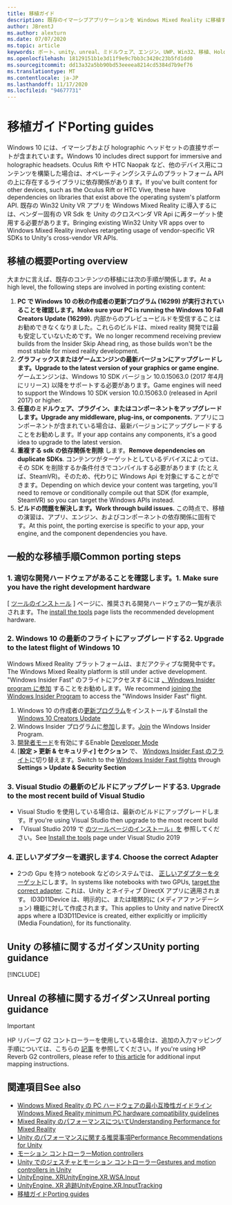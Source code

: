 ```yaml
---
title: 移植ガイド
description: 既存のイマーシブアプリケーションを Windows Mixed Reality に移植する手順を説明したチュートリアルです。
author: JBrentJ
ms.author: alexturn
ms.date: 07/07/2020
ms.topic: article
keywords: ポート、unity、unreal、ミドルウェア、エンジン、UWP、Win32、移植、HoloLens ファースト世代、mixed reality ヘッドセット、windows mixed reality ヘッドセット、移行、Windows 10、入力マッピング、
ms.openlocfilehash: 18129151b1e3d11f9e9c7bb3c3420c23b5fd1dd0
ms.sourcegitcommit: dd13a32a5bb90bd53eeeea8214cd5384d7b9ef76
ms.translationtype: MT
ms.contentlocale: ja-JP
ms.lasthandoff: 11/17/2020
ms.locfileid: "94677731"
---
```

# <a name="porting-guides"></a><span data-ttu-id="14b9f-104">移植ガイド</span><span class="sxs-lookup"><span data-stu-id="14b9f-104">Porting guides</span></span>

<span data-ttu-id="14b9f-105">Windows 10 には、イマーシブおよび holographic ヘッドセットの直接サポートが含まれています。</span><span class="sxs-lookup"><span data-stu-id="14b9f-105">Windows 10 includes direct support for immersive and holographic headsets.</span></span> <span data-ttu-id="14b9f-106">Oculus Rift や HTC Naopak など、他のデバイス用にコンテンツを構築した場合は、オペレーティングシステムのプラットフォーム API の上に存在するライブラリに依存関係があります。</span><span class="sxs-lookup"><span data-stu-id="14b9f-106">If you've built content for other devices, such as the Oculus Rift or HTC Vive, these have dependencies on libraries that exist above the operating system's platform API.</span></span> <span data-ttu-id="14b9f-107">既存の Win32 Unity VR アプリを Windows Mixed Reality に導入するには、ベンダー固有の VR Sdk を Unity のクロスベンダ VR Api に再ターゲット使用する必要があります。</span><span class="sxs-lookup"><span data-stu-id="14b9f-107">Bringing existing Win32 Unity VR apps over to Windows Mixed Reality involves retargeting usage of vendor-specific VR SDKs to Unity's cross-vendor VR APIs.</span></span>

## <a name="porting-overview"></a><span data-ttu-id="14b9f-108">移植の概要</span><span class="sxs-lookup"><span data-stu-id="14b9f-108">Porting overview</span></span>

<span data-ttu-id="14b9f-109">大まかに言えば、既存のコンテンツの移植には次の手順が関係します。</span><span class="sxs-lookup"><span data-stu-id="14b9f-109">At a high level, the following steps are involved in porting existing content:</span></span>
1. <span data-ttu-id="14b9f-110">**PC で Windows 10 の秋の作成者の更新プログラム (16299) が実行されていることを確認します。**</span><span class="sxs-lookup"><span data-stu-id="14b9f-110">**Make sure your PC is running the Windows 10 Fall Creators Update (16299).**</span></span> <span data-ttu-id="14b9f-111">内部からのプレビュービルドを受信することはお勧めできなくなりました。これらのビルドは、mixed reality 開発では最も安定していないためです。</span><span class="sxs-lookup"><span data-stu-id="14b9f-111">We no longer recommend receiving preview builds from the Insider Skip Ahead ring, as those builds won't be the most stable for mixed reality development.</span></span>
2. <span data-ttu-id="14b9f-112">**グラフィックスまたはゲームエンジンの最新バージョンにアップグレードします。**</span><span class="sxs-lookup"><span data-stu-id="14b9f-112">**Upgrade to the latest version of your graphics or game engine.**</span></span> <span data-ttu-id="14b9f-113">ゲームエンジンは、Windows 10 SDK バージョン 10.0.15063.0 (2017 年4月にリリース) 以降をサポートする必要があります。</span><span class="sxs-lookup"><span data-stu-id="14b9f-113">Game engines will need to support the Windows 10 SDK version 10.0.15063.0 (released in April 2017) or higher.</span></span>
3. <span data-ttu-id="14b9f-114">**任意のミドルウェア、プラグイン、またはコンポーネントをアップグレードします。**</span><span class="sxs-lookup"><span data-stu-id="14b9f-114">**Upgrade any middleware, plug-ins, or components.**</span></span> <span data-ttu-id="14b9f-115">アプリにコンポーネントが含まれている場合は、最新バージョンにアップグレードすることをお勧めします。</span><span class="sxs-lookup"><span data-stu-id="14b9f-115">If your app contains any components, it's a good idea to upgrade to the latest version.</span></span>
4. <span data-ttu-id="14b9f-116">**重複する sdk の依存関係を削除** します。</span><span class="sxs-lookup"><span data-stu-id="14b9f-116">**Remove dependencies on duplicate SDKs**.</span></span> <span data-ttu-id="14b9f-117">コンテンツがターゲットとしているデバイスによっては、その SDK を削除するか条件付きでコンパイルする必要があります (たとえば、SteamVR)。そのため、代わりに Windows Api を対象にすることができます。</span><span class="sxs-lookup"><span data-stu-id="14b9f-117">Depending on which device your content was targeting, you'll need to remove or conditionally compile out that SDK (for example, SteamVR) so you can target the Windows APIs instead.</span></span>
5. <span data-ttu-id="14b9f-118">**ビルドの問題を解決します。**</span><span class="sxs-lookup"><span data-stu-id="14b9f-118">**Work through build issues.**</span></span> <span data-ttu-id="14b9f-119">この時点で、移植の演習は、アプリ、エンジン、およびコンポーネントの依存関係に固有です。</span><span class="sxs-lookup"><span data-stu-id="14b9f-119">At this point, the porting exercise is specific to your app, your engine, and the component dependencies you have.</span></span>

## <a name="common-porting-steps"></a><span data-ttu-id="14b9f-120">一般的な移植手順</span><span class="sxs-lookup"><span data-stu-id="14b9f-120">Common porting steps</span></span>

### <a name="1-make-sure-you-have-the-right-development-hardware"></a><span data-ttu-id="14b9f-121">1. 適切な開発ハードウェアがあることを確認します。</span><span class="sxs-lookup"><span data-stu-id="14b9f-121">1. Make sure you have the right development hardware</span></span>

<span data-ttu-id="14b9f-122">[ [ツールのインストール](../install-the-tools.md#immersive-vr-headset-requirements) ] ページに、推奨される開発ハードウェアの一覧が表示されます。</span><span class="sxs-lookup"><span data-stu-id="14b9f-122">The [install the tools](../install-the-tools.md#immersive-vr-headset-requirements) page lists the recommended development hardware.</span></span>

### <a name="2-upgrade-to-the-latest-flight-of-windows-10"></a><span data-ttu-id="14b9f-123">2. Windows 10 の最新のフライトにアップグレードする</span><span class="sxs-lookup"><span data-stu-id="14b9f-123">2. Upgrade to the latest flight of Windows 10</span></span>

<span data-ttu-id="14b9f-124">Windows Mixed Reality プラットフォームは、まだアクティブな開発中です。</span><span class="sxs-lookup"><span data-stu-id="14b9f-124">The Windows Mixed Reality platform is still under active development.</span></span> <span data-ttu-id="14b9f-125">"Windows Insider Fast" のフライトにアクセスするには [、Windows Insider program に参加](https://insider.windows.com/) することをお勧めします。</span><span class="sxs-lookup"><span data-stu-id="14b9f-125">We recommend [joining the Windows Insider Program](https://insider.windows.com/) to access the "Windows Insider Fast" flight.</span></span>
1. <span data-ttu-id="14b9f-126">Windows 10 の作成者の[更新プログラム](https://www.microsoft.com/software-download/windows10)をインストールする</span><span class="sxs-lookup"><span data-stu-id="14b9f-126">Install the [Windows 10 Creators Update](https://www.microsoft.com/software-download/windows10)</span></span>
2. <span data-ttu-id="14b9f-127">Windows Insider プログラムに[参加](https://insider.windows.com/)します。</span><span class="sxs-lookup"><span data-stu-id="14b9f-127">[Join](https://insider.windows.com/) the Windows Insider Program.</span></span>
3. <span data-ttu-id="14b9f-128">[開発者モード](https://docs.microsoft.com/windows/uwp/get-started/enable-your-device-for-development)を有効にする</span><span class="sxs-lookup"><span data-stu-id="14b9f-128">Enable [Developer Mode](https://docs.microsoft.com/windows/uwp/get-started/enable-your-device-for-development)</span></span>
4. <span data-ttu-id="14b9f-129">[**設定 > 更新 & セキュリティ] セクション** で、 [Windows Insider Fast のフライト](https://blogs.technet.microsoft.com/uktechnet/2016/07/01/joining-insider-preview)に切り替えます。</span><span class="sxs-lookup"><span data-stu-id="14b9f-129">Switch to the [Windows Insider Fast flights](https://blogs.technet.microsoft.com/uktechnet/2016/07/01/joining-insider-preview) through **Settings > Update & Security Section**</span></span>

### <a name="3-upgrade-to-the-most-recent-build-of-visual-studio"></a><span data-ttu-id="14b9f-130">3. Visual Studio の最新のビルドにアップグレードする</span><span class="sxs-lookup"><span data-stu-id="14b9f-130">3. Upgrade to the most recent build of Visual Studio</span></span>
* <span data-ttu-id="14b9f-131">Visual Studio を使用している場合は、最新のビルドにアップグレードします。</span><span class="sxs-lookup"><span data-stu-id="14b9f-131">If you're using Visual Studio then upgrade to the most recent build</span></span>
* <span data-ttu-id="14b9f-132">「Visual Studio 2019 で [のツールページのインストール」を](../install-the-tools.md#installation-checklist) 参照してください。</span><span class="sxs-lookup"><span data-stu-id="14b9f-132">See [Install the tools](../install-the-tools.md#installation-checklist) page under Visual Studio 2019</span></span>

### <a name="4-choose-the-correct-adapter"></a><span data-ttu-id="14b9f-133">4. 正しいアダプターを選択します</span><span class="sxs-lookup"><span data-stu-id="14b9f-133">4. Choose the correct Adapter</span></span>
* <span data-ttu-id="14b9f-134">2つの Gpu を持つ notebook などのシステムでは、 [正しいアダプターをターゲット](../native/rendering-in-directx.md#hybrid-graphics-pcs-and-mixed-reality-applications)にします。</span><span class="sxs-lookup"><span data-stu-id="14b9f-134">In systems like notebooks with two GPUs, [target the correct adapter](../native/rendering-in-directx.md#hybrid-graphics-pcs-and-mixed-reality-applications).</span></span> <span data-ttu-id="14b9f-135">これは、Unity とネイティブ DirectX アプリに適用されます。 ID3D11Device は、明示的に、または暗黙的に (メディアファンデーション) 機能に対して作成されます。</span><span class="sxs-lookup"><span data-stu-id="14b9f-135">This applies to Unity and native DirectX apps where a ID3D11Device is created, either explicitly or implicitly (Media Foundation), for its functionality.</span></span>

## <a name="unity-porting-guidance"></a><span data-ttu-id="14b9f-136">Unity の移植に関するガイダンス</span><span class="sxs-lookup"><span data-stu-id="14b9f-136">Unity porting guidance</span></span>

[!INCLUDE[](includes/unity-porting-guidance.md)]

## <a name="unreal-porting-guidance"></a><span data-ttu-id="14b9f-137">Unreal の移植に関するガイダンス</span><span class="sxs-lookup"><span data-stu-id="14b9f-137">Unreal porting guidance</span></span>

> [!IMPORTANT]
> <span data-ttu-id="14b9f-138">HP リバーブ G2 コントローラーを使用している場合は、追加の入力マッピング手順については、こちらの [記事](../unreal/unreal-reverb-g2-controllers.md) を参照してください。</span><span class="sxs-lookup"><span data-stu-id="14b9f-138">If you're using HP Reverb G2 controllers, please refer to [this article](../unreal/unreal-reverb-g2-controllers.md) for additional input mapping instructions.</span></span>

## <a name="see-also"></a><span data-ttu-id="14b9f-139">関連項目</span><span class="sxs-lookup"><span data-stu-id="14b9f-139">See also</span></span>
* [<span data-ttu-id="14b9f-140">Windows Mixed Reality の PC ハードウェアの最小互換性ガイドライン</span><span class="sxs-lookup"><span data-stu-id="14b9f-140">Windows Mixed Reality minimum PC hardware compatibility guidelines</span></span>](https://docs.microsoft.com/windows/mixed-reality/enthusiast-guide/windows-mixed-reality-minimum-pc-hardware-compatibility-guidelines)
* [<span data-ttu-id="14b9f-141">Mixed Reality のパフォーマンスについて</span><span class="sxs-lookup"><span data-stu-id="14b9f-141">Understanding Performance for Mixed Reality</span></span>](../platform-capabilities-and-apis/understanding-performance-for-mixed-reality.md)
* [<span data-ttu-id="14b9f-142">Unity のパフォーマンスに関する推奨事項</span><span class="sxs-lookup"><span data-stu-id="14b9f-142">Performance Recommendations for Unity</span></span>](../unity/performance-recommendations-for-unity.md)
* [<span data-ttu-id="14b9f-143">モーション コントローラー</span><span class="sxs-lookup"><span data-stu-id="14b9f-143">Motion controllers</span></span>](../../design/motion-controllers.md)
* [<span data-ttu-id="14b9f-144">Unity でのジェスチャとモーション コントローラー</span><span class="sxs-lookup"><span data-stu-id="14b9f-144">Gestures and motion controllers in Unity</span></span>](../unity/gestures-and-motion-controllers-in-unity.md)
* [<span data-ttu-id="14b9f-145">UnityEngine. XR</span><span class="sxs-lookup"><span data-stu-id="14b9f-145">UnityEngine.XR.WSA.Input</span></span>](https://docs.unity3d.com/ScriptReference/XR.WSA.Input.InteractionManager.html)
* [<span data-ttu-id="14b9f-146">UnityEngine. XR 追跡</span><span class="sxs-lookup"><span data-stu-id="14b9f-146">UnityEngine.XR.InputTracking</span></span>](https://docs.unity3d.com/ScriptReference/XR.InputTracking.html)
* [<span data-ttu-id="14b9f-147">移植ガイド</span><span class="sxs-lookup"><span data-stu-id="14b9f-147">Porting guides</span></span>](porting-guides.md)